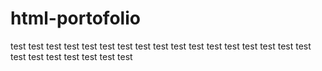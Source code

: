 # html-portofolio
test test test test test test test test test test test test test test test test test test test test test test test test 
